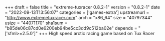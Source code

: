 +++
draft = false
title = "extreme-tuxracer 0.8.2-1"
version = "0.8.2-1"
date = "2022-09-13T13:56:07"
categories = ['games-extra']
upstreamurl = "http://www.extremetuxracer.com"
arch = "x86_64"
size = "40797344"
usize = "44071170"
sha1sum = "b85de06c87cd0e6200eb94be5cc3dd9c512ba02e"
depends = "['sfml>=2.5.0']"
+++
High speed arctic racing game based on Tux Racer
